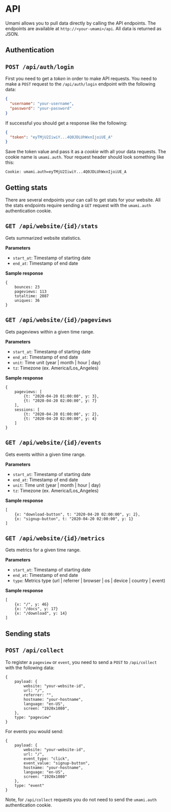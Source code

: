 # API

Umami allows you to pull data directly by calling the API endpoints.
The endpoints are available at `http://<your-umami>/api`.
All data is returned as JSON.

## Authentication

## `POST /api/auth/login`

First you need to get a _token_ in order to make API requests. You need to make a
`POST` request to the `/api/auth/login` endpoint with the following data:

```json
{
  "username": "your-username",
  "password": "your-password"
}
```

If successful you should get a response like the following:

```json
{
  "token": "eyTMjU2IiwiY...4Q0JDLUhWxnIjoiUE_A"
}
```

Save the token value and pass it as a _cookie_ with all your data requests.
The cookie name is `umami.auth`. Your request header should look something like this:

```
Cookie: umami.auth=eyTMjU2IiwiY...4Q0JDLUhWxnIjoiUE_A
```

## Getting stats

There are several endpoints your can call to get stats for your website. All the
stats endpoints require sending a `GET` request with the `umami.auth` authentication cookie.


## `GET /api/website/{id}/stats`

Gets summarized website statistics.

**Parameters**

- `start_at`: Timestamp of starting date
- `end_at`: Timestamp of end date

**Sample response**

```
{
    bounces: 23
    pageviews: 113
    totaltime: 2087
    uniques: 36
}
```

## `GET /api/website/{id}/pageviews`

Gets pageviews within a given time range.

**Parameters**

- `start_at`: Timestamp of starting date
- `end_at`: Timestamp of end date
- `unit`: Time unit (year | month | hour | day)
- `tz`: Timezone (ex. America/Los_Angeles)

**Sample response**

```
{
    pageviews: [
        {t: "2020-04-20 01:00:00", y: 3},
        {t: "2020-04-20 02:00:00", y: 7}
    ],
    sessions: [
        {t: "2020-04-20 01:00:00", y: 2},
        {t: "2020-04-20 02:00:00", y: 4}
    ]
}
```

## `GET /api/website/{id}/events`

Gets events within a given time range.

**Parameters**

- `start_at`: Timestamp of starting date
- `end_at`: Timestamp of end date
- `unit`: Time unit (year | month | hour | day)
- `tz`: Timezone (ex. America/Los_Angeles)

**Sample response**

```
[
    {x: "download-button", t: "2020-04-20 02:00:00", y: 2},
    {x: "signup-button", t: "2020-04-20 02:00:00", y: 1}
]
```

## `GET /api/website/{id}/metrics`

Gets metrics for a given time range.

**Parameters**

- `start_at`: Timestamp of starting date
- `end_at`: Timestamp of end date
- `type`: Metrics type (url | referrer | browser | os | device | country | event)

**Sample response**

```
[
    {x: "/", y: 46}
    {x: "/docs", y: 17}
    {x: "/download", y: 14}
]
```

## Sending stats

## `POST /api/collect`

To register a `pageview` or `event`, you need to send a `POST` to `/api/collect` with
the following data:

```
{
    payload: {
        website: "your-website-id",
        url: "/",
        referrer: "",
        hostname: "your-hostname",
        language: "en-US",
        screen: "1920x1080",
    },
    type: "pageview"
}
```

For events you would send:

```
{
    payload: {
        website: "your-website-id",
        url: "/",
        event_type: "click",
        event_value: "signup-button",
        hostname: "your-hostname",
        language: "en-US",
        screen: "1920x1080"
    },
    type: "event"
}
```

Note, for `/api/collect` requests you do not need to send the `umami.auth`
authentication cookie.